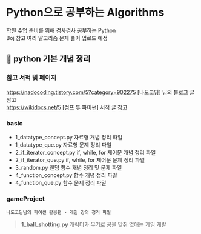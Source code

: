 # Python으로 공부하는 Algorithms
학원 수업 준비를 위해 겸사겸사 공부하는 Python        
Boj 참고 여러 알고리즘 문제 풀이 업로드 예정
<br>

## :page_facing_up: python 기본 개념 정리
### 참고 서적 및 페이지 
https://nadocoding.tistory.com/5?category=902275  [나도코딩] 님의 블로그 글 참고   
https://wikidocs.net/5  [점프 투 파이썬] 서적 글 참고

### basic 
+ 1_datatype_concept.py 자료형 개념 정리 파일
+ 1_datatype_que.py 자료형 문제 정리 파일
+ 2_if_iterator_concept.py if, while, for 제어문 개념 정리 파일
+ 2_if_iterator_que.py if, while, for 제어문 문제 정리 파일
+ 3_random.py 랜덤 함수 개념 정리 및 문제 파일
+ 4_function_concept.py 함수 개념 정리 파일
+ 4_function_que.py 함수 문제 정리 파일

### gameProject
```나도코딩님의 파이썬 활용편 - 게임 강의 정리 파일```
> **1_ball_shotting.py** 캐릭터가 무기로 공을 맞춰 없애는 게임 개발
